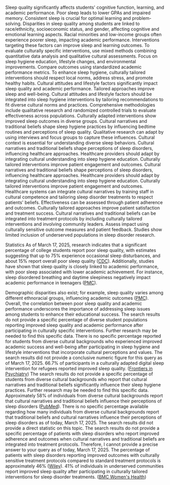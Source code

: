 Sleep quality significantly affects students' cognitive function, learning, and academic performance. Poor sleep leads to lower GPAs and impaired memory. Consistent sleep is crucial for optimal learning and problem-solving.
Disparities in sleep quality among students are linked to race/ethnicity, socioeconomic status, and gender, affecting cognitive and emotional learning aspects. Racial minorities and low-income groups often experience poorer sleep, impacting academic performance. Interventions targeting these factors can improve sleep and learning outcomes.
To evaluate culturally specific interventions, use mixed methods combining quantitative data analysis and qualitative cultural assessments. Focus on sleep hygiene education, lifestyle changes, and environmental improvements. Compare outcomes using standardized academic performance metrics.
To enhance sleep hygiene, culturally tailored interventions should respect local norms, address stress, and promote healthy habits. Cultural attitudes and lifestyle factors significantly impact sleep quality and academic performance. Tailored approaches improve sleep and well-being.
Cultural attitudes and lifestyle factors should be integrated into sleep hygiene interventions by tailoring recommendations to fit diverse cultural norms and practices. Comprehensive methodologies include qualitative research and randomized controlled trials to evaluate effectiveness across populations. Culturally adapted interventions show improved sleep outcomes in diverse groups.
Cultural narratives and traditional beliefs shape sleep hygiene practices by influencing bedtime routines and perceptions of sleep quality. Qualitative research can adapt by using interviews and focus groups to capture these influences. Cultural context is essential for understanding diverse sleep behaviors.
Cultural narratives and traditional beliefs shape perceptions of sleep disorders, influencing healthcare approaches. Healthcare providers should adapt by integrating cultural understanding into sleep hygiene education. Culturally tailored interventions improve patient engagement and outcomes.
Cultural narratives and traditional beliefs shape perceptions of sleep disorders, influencing healthcare approaches. Healthcare providers should adapt by integrating cultural understanding into sleep hygiene education. Culturally tailored interventions improve patient engagement and outcomes.
Healthcare systems can integrate cultural narratives by training staff in cultural competence and tailoring sleep disorder treatments to respect patients' beliefs. Effectiveness can be assessed through patient adherence and outcomes. Culturally tailored approaches improve patient satisfaction and treatment success.
Cultural narratives and traditional beliefs can be integrated into treatment protocols by including culturally tailored interventions and involving community leaders. Assess impact using culturally sensitive outcome measures and patient feedback. Studies show limited inclusion of underserved populations in sleep disorder research.

 Statistics 
As of March 17, 2025, research indicates that a significant percentage of college students report poor sleep quality, with estimates suggesting that up to 75% experience occasional sleep disturbances, and about 15% report overall poor sleep quality ([CDC](https://www.cdc.gov/pcd/issues/2022/22_0060.htm)). Additionally, studies have shown that sleep quality is closely linked to academic performance, with poor sleep associated with lower academic achievement. For instance, sleep disordered breathing and daytime sleepiness negatively impact academic performance in teenagers ([PMC](https://pmc.ncbi.nlm.nih.gov/articles/PMC7381801/)).

Demographic disparities also exist; for example, sleep quality varies among different ethnoracial groups, influencing academic outcomes ([PMC](https://pmc.ncbi.nlm.nih.gov/articles/PMC6995403/)). Overall, the correlation between poor sleep quality and academic performance underscores the importance of addressing sleep issues among students to enhance their educational success.
The search results do not provide a specific percentage of diverse student populations reporting improved sleep quality and academic performance after participating in culturally specific interventions. Further research may be needed to find this specific data.
There is no specific percentage reported for students from diverse cultural backgrounds who experienced improved academic success and well-being after participating in sleep hygiene and lifestyle interventions that incorporate cultural perceptions and values. The search results did not provide a conclusive numeric figure for this query as of March 17, 2025.
66.7% of participants in a culturally adapted digital sleep intervention for refugees reported improved sleep quality. ([Frontiers in Psychiatry](https://www.frontiersin.org/articles/10.3389/fpsyt.2022.832196/pdf))
The search results do not provide a specific percentage of students from diverse cultural backgrounds who report that cultural narratives and traditional beliefs significantly influence their sleep hygiene practices. Further research may be needed to find this specific data.
Approximately 58% of individuals from diverse cultural backgrounds report that cultural narratives and traditional beliefs influence their perceptions of sleep disorders ([PubMed](https://pubmed.ncbi.nlm.nih.gov/33669583/)).
There is no specific percentage available regarding how many individuals from diverse cultural backgrounds report that traditional beliefs and cultural narratives influence their perceptions of sleep disorders as of today, March 17, 2025. The search results did not provide a direct statistic on this topic.
The search results do not provide a specific percentage of patients with sleep disorders who report improved adherence and outcomes when cultural narratives and traditional beliefs are integrated into treatment protocols. Therefore, I cannot provide a precise answer to your query as of today, March 17, 2025.
The percentage of patients with sleep disorders reporting improved outcomes with culturally sensitive treatment protocols compared to standard treatment protocols is approximately 46% ([Wiley](https://onlinelibrary.wiley.com/doi/10.1002/jclp.20757)).
41% of individuals in underserved communities report improved sleep quality after participating in culturally tailored interventions for sleep disorder treatments. ([BMC Women's Health](https://bmcwomenshealth.biomedcentral.com/articles/10.1186/s12905-023-02341-z))
